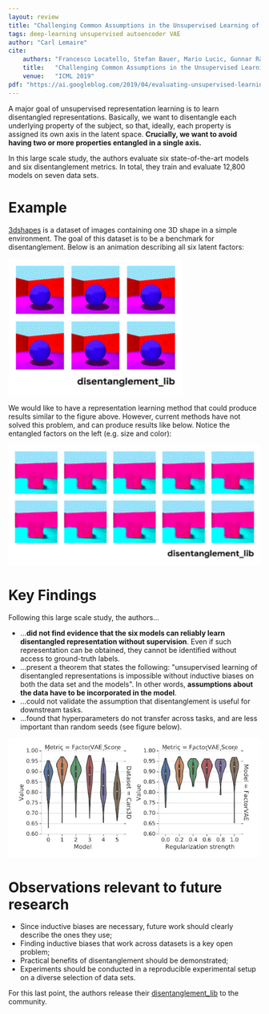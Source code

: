 ```yaml
---
layout: review
title: "Challenging Common Assumptions in the Unsupervised Learning of Disentangled Representations"
tags: deep-learning unsupervised autoencoder VAE
author: "Carl Lemaire"
cite:
    authors: "Francesco Locatello, Stefan Bauer, Mario Lucic, Gunnar Rätsch, Sylvain Gelly, Bernhard Schölkopf, Olivier Bachem"
    title:   "Challenging Common Assumptions in the Unsupervised Learning of Disentangled Representations"
    venue:   "ICML 2019"
pdf: "https://ai.googleblog.com/2019/04/evaluating-unsupervised-learning-of.html"
---
```


A major goal of unsupervised representation learning is to learn disentangled representations. Basically, we want to disentangle each underlying property of the subject, so that, ideally, each property is assigned its own axis in the latent space. **Crucially, we want to avoid having two or more properties entangled in a single axis.**

In this large scale study, the authors evaluate six state-of-the-art models and six disentanglement metrics. In total, they train and evaluate 12,800 models on seven data sets.

# Example

[3dshapes](https://github.com/deepmind/3d-shapes) is a dataset of images containing one 3D shape in a simple environment. The goal of this dataset is to be a benchmark for disentanglement. Below is an animation describing all six latent factors:

![](/article/images/unsupervised-disentanglement/ground-truth-imagemagick+coalesce.gif)

We would like to have a representation learning method that could produce results similar to the figure above. However, current methods have not solved this problem, and can produce results like below. Notice the entangled factors on the left (e.g. size and color):

![](/article/images/unsupervised-disentanglement/disentanglement-out.gif)

# Key Findings

Following this large scale study, the authors...

* ...**did not find evidence that the six models can reliably learn disentangled representation without supervision**. Even if such representation can be obtained, they cannot be identified without access to ground-truth labels.
* ...present a theorem that states the following: "unsupervised learning of disentangled representations is impossible without inductive biases on both the data set and the models". In other words, **assumptions about the data have to be incorporated in the model**.
* ...could not validate the assumption that disentanglement is useful for downstream tasks.
* ...found that hyperparameters do not transfer across tasks, and are less important than random seeds (see figure below).

![](/article/images/unsupervised-disentanglement/image3.jpg)

# Observations relevant to future research

* Since inductive biases are necessary, future work should clearly describe the ones they use;
* Finding inductive biases that work across datasets is a key open problem;
* Practical benefits of disentanglement should be demonstrated;
* Experiments should be conducted in a reproducible experimental setup on a diverse selection of data sets.

For this last point, the authors release their [disentanglement_lib](https://github.com/google-research/disentanglement_lib) to the community.